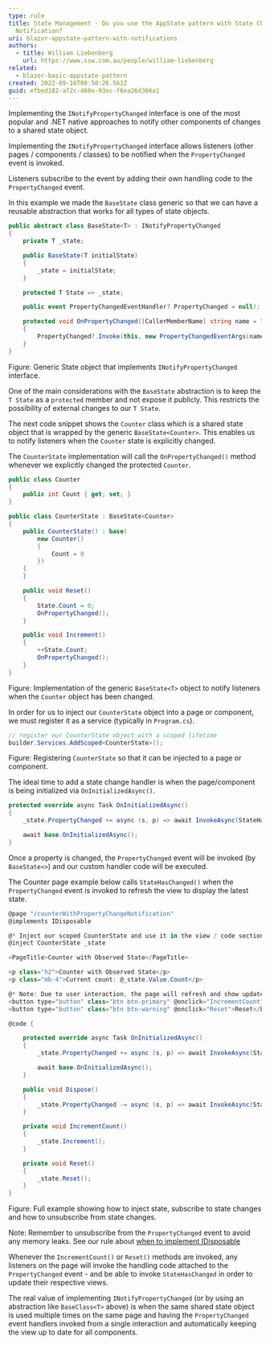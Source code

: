 ```yaml
---
type: rule
title: State Management - Do you use the AppState pattern with State Change
  Notification?
uri: blazor-appstate-pattern-with-notifications
authors:
  - title: William Liebenberg
    url: https://www.ssw.com.au/people/william-liebenberg
related:
  - blazor-basic-appstate-pattern
created: 2022-09-16T08:50:26.562Z
guid: efbed182-a72c-408e-93ec-f6ea26d366a1
---
```

Implementing the `INotifyPropertyChanged` interface is one of the most popular and .NET native approaches to notify other components of changes to a shared state object.

<!--endintro-->

Implementing the `INotifyPropertyChanged` interface allows listeners (other pages / components / classes) to be notified when the `PropertyChanged` event is invoked.



Listeners subscribe to the event by adding their own handling code to the `PropertyChanged` event.


In this example we made the `BaseState` class generic so that we can have a reusable abstraction that works for all types of state objects.



```cs
public abstract class BaseState<T> : INotifyPropertyChanged
{
    private T _state;

    public BaseState(T initialState)
    {
        _state = initialState;
    }

    protected T State => _state;

    public event PropertyChangedEventHandler? PropertyChanged = null!;

    protected void OnPropertyChanged([CallerMemberName] string name = "")
    {
        PropertyChanged?.Invoke(this, new PropertyChangedEventArgs(name));
    }
}
```

Figure: Generic State object that implements `INotifyPropertyChanged` interface.



One of the main considerations with the `BaseState` abstraction is to keep the `T State` as a `protected` member and not expose it publicly. This restricts the possibility of external changes to our `T State`.


The next code snippet shows the `Counter` class which is a shared state object that is wrapped by the generic `BaseState<Counter>`. This enables us to notify listeners when the `Counter` state is explicitly changed.


The `CounterState` implementation will call the `OnPropertyChanged()` method whenever we explicitly changed the protected `Counter`.


```cs
public class Counter
{
    public int Count { get; set; }
}

public class CounterState : BaseState<Counter>
{
    public CounterState() : base(
        new Counter()
        {
            Count = 0
        })
    {
    }

    public void Reset()
    {
        State.Count = 0;
        OnPropertyChanged();
    }

    public void Increment()
    {
        ++State.Count;
        OnPropertyChanged();
    }
}
```

Figure: Implementation of the generic `BaseState<T>` object to notify listeners when the `Counter` object has been changed.



In order for us to inject our `CounterState` object into a page or component, we must register it as a service (typically in `Program.cs`).



```cs
// register our CounterState object with a scoped lifetime
builder.Services.AddScoped<CounterState>();
```

Figure: Registering `CounterState` so that it can be injected to a page or component.

The ideal time to add a state change handler is when the page/component is being initialized via `OnInitializedAsync()`.


```cs
protected override async Task OnInitializedAsync()
{
    _state.PropertyChanged += async (s, p) => await InvokeAsync(StateHasChanged);

    await base.OnInitializedAsync();
}
```


Once a property is changed, the `PropertyChanged` event will be invoked (by `BaseState<>`) and our custom handler code will be executed.

The Counter page example below calls `StateHasChanged()` when the `PropertyChanged` event is invoked to refresh the view to display the latest state. 


```cs
@page "/counterWithPropertyChangeNotification"
@implements IDisposable

@* Inject our scoped CounterState and use it in the view / code section *@
@inject CounterState _state

<PageTitle>Counter with Observed State</PageTitle>

<p class="h2">Counter with Observed State</p>
<p class="mb-4">Current count: @_state.Value.Count</p>

@* Note: Due to user interaction, the page will refresh and show updated state value, even though we have not called StateHasChanged *@
<button type="button" class="btn btn-primary" @onclick="IncrementCount">Click me</button>
<button type="button" class="btn btn-warning" @onclick="Reset">Reset</button>

@code {

    protected override async Task OnInitializedAsync()
    {
        _state.PropertyChanged += async (s, p) => await InvokeAsync(StateHasChanged);

        await base.OnInitializedAsync();
    }

    public void Dispose()
    {
        _state.PropertyChanged -= async (s, p) => await InvokeAsync(StateHasChanged);
    }

    private void IncrementCount()
    {
        _state.Increment();
    }

    private void Reset()
    {
        _state.Reset();
    }
}

```

Figure: Full example showing how to inject state, subscribe to state changes and how to unsubscribe from state changes.


Note: Remember to unsubscribe from the `PropertyChanged` event to avoid any memory leaks. See our rule about [when to implement IDisposable](/when-to-implement-idisposable)

Whenever the `IncrementCount()` or `Reset()` methods are invoked, any listeners on the page will invoke the handling code attached to the `PropertyChanged` event - and be able to invoke `StateHasChanged` in order to update their respective views.

T﻿he real value of implementing `INotifyPropertyChanged` (or by using an abstraction like `BaseClass<T>` above) is when the same shared state object is used multiple times on the same page and having the `PropertyChanged` event handlers invoked from a single interaction and automatically keeping the view up to date for all components. 